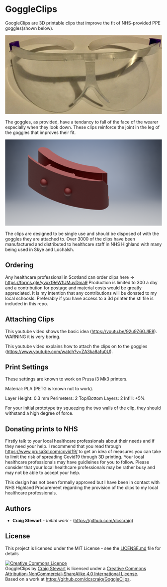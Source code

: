 # GoggleClips

GoogleClips are 3D printable clips that improve the fit of NHS-provided PPE goggles(shown below). 


![Image of Goggles](https://github.com/dcscraig/GoggleClips/blob/master/goggles.jpg)


The goggles, as provided, have a tendancy to fall of the face of the wearer especially when they look down. These clips reinforce the joint in the leg of the goggles that improves their fit. 

![Image of single clip upside down](https://github.com/dcscraig/GoggleClips/blob/master/single.png)

The clips are designed to be single use and should be disposed of with the goggles they are attached to. Over 3000 of the clips have been manufactured and distributed to healthcare staff in NHS Highland with many being used in Skye and Lochalsh. 

## Ordering

Any healthcare professional in Scotland can order clips here -> https://forms.gle/yvxxf9eWfUMuvDma9 Production is limited to 300 a day and a contribution for postage and material costs would be greatly appreciated. It is my intention that any contributions will be donated to my local schoosls. Preferably if you have access to a 3d printer the stl file is included in this repo. 

## Attaching Clips

This youtube video shows the basic idea (https://youtu.be/92u9Z6GJIE8). WARNING it is very boring.

This youtube video explains how to attach the clips on to the goggles (https://www.youtube.com/watch?v=ZA3ka8afu0U).

## Print Settings

These settings are known to work on Prusa i3 Mk3 printers.

Material: PLA (PETG is known not to work).

Layer Height: 0.3 mm
Perimeters: 2
Top/Bottom Layers: 2
Infill: +5%

For your initial prototype try squeezing the two walls of the clip, they should withstand a high degree of force.

## Donating prints to NHS

Firstly talk to your local healthcare professionals about their needs and if they need your help. I recommend that you read through https://www.prusa3d.com/covid19/ to get an idea of measures you can take to limit the risk of spreading Covid19 through 3D printing. Your local healthcare professionals may have guidleines for you to follow. Please consider that your local healthcare professionals may be rather busy and may not be able to accept your help. 

This design has not been formally approved but I have been in contact with NHS Highland Procurement regarding the provision of the clips to my local healthcare professionals.

## Authors

* **Craig Stewart** - *Initial work* - (https://github.com/dcscraig)

## License

This project is licensed under the MIT License - see the [LICENSE.md](LICENSE.md) file for details

<a rel="license" href="http://creativecommons.org/licenses/by-nc-sa/4.0/"><img alt="Creative Commons Licence" style="border-width:0" src="https://i.creativecommons.org/l/by-nc-sa/4.0/88x31.png" /></a><br /><span xmlns:dct="http://purl.org/dc/terms/" property="dct:title">GoggleClips</span> by <a xmlns:cc="http://creativecommons.org/ns#" href="https://github.com/dcscraig/GoggleClips" property="cc:attributionName" rel="cc:attributionURL">Craig Stewart</a> is licensed under a <a rel="license" href="http://creativecommons.org/licenses/by-nc-sa/4.0/">Creative Commons Attribution-NonCommercial-ShareAlike 4.0 International License</a>.<br />Based on a work at <a xmlns:dct="http://purl.org/dc/terms/" href="https://github.com/dcscraig/GoggleClips" rel="dct:source">https://github.com/dcscraig/GoggleClips</a>.
